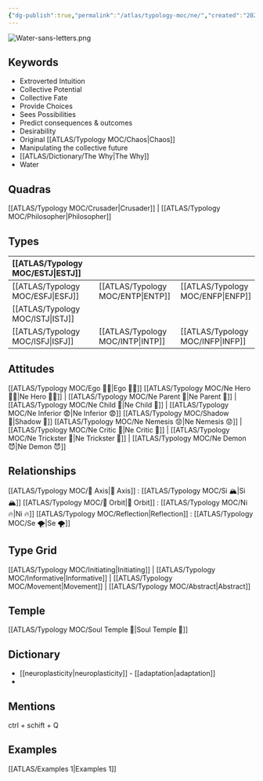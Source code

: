 ```yaml
---
{"dg-publish":true,"permalink":"/atlas/typology-moc/ne/","created":"2022-12-27T21:20:33.776+01:00","updated":"2023-04-06T19:47:51.329+02:00"}
---
```


![Water-sans-letters.png](/img/user/EXTRAS/Images/Water-sans-letters.png)
## Keywords 
- Extroverted Intuition
- Collective Potential
- Collective Fate
- Provide Choices 
- Sees Possibilities 
- Predict consequences & outcomes 
- Desirability
- Original [[ATLAS/Typology MOC/Chaos\|Chaos]]
- Manipulating the collective future 
- [[ATLAS/Dictionary/The Why\|The Why]]
- Water

## Quadras
[[ATLAS/Typology MOC/Crusader\|Crusader]] | [[ATLAS/Typology MOC/Philosopher\|Philosopher]] 

## Types 

| [[ATLAS/Typology MOC/ESTJ\|ESTJ]]&nbsp; | |   | |
|:---------------|:-----------|:---------------|:---------------|
| [[ATLAS/Typology MOC/ESFJ\|ESFJ]]       |  | [[ATLAS/Typology MOC/ENTP\|ENTP]]&nbsp; | [[ATLAS/Typology MOC/ENFP\|ENFP]]       |
| [[ATLAS/Typology MOC/ISTJ\|ISTJ]]       |  |   |    |
| [[ATLAS/Typology MOC/ISFJ\|ISFJ]]&nbsp; |  |  [[ATLAS/Typology MOC/INTP\|INTP]]      | [[ATLAS/Typology MOC/INFP\|INFP]]       |  

## Attitudes
[[ATLAS/Typology MOC/Ego 🙋‍♂️\|Ego 🙋‍♂️]]
[[ATLAS/Typology MOC/Ne Hero 🦸‍♂️\|Ne Hero 🦸‍♂️]] | [[ATLAS/Typology MOC/Ne Parent 🤨\|Ne Parent 🤨]] | [[ATLAS/Typology MOC/Ne Child 🧒\|Ne Child 🧒]] | [[ATLAS/Typology MOC/Ne Inferior 😨\|Ne Inferior 😨]]
[[ATLAS/Typology MOC/Shadow 👤\|Shadow 👤]] 
[[ATLAS/Typology MOC/Ne Nemesis 😟\|Ne Nemesis 😟]] | [[ATLAS/Typology MOC/Ne Critic 🤔\|Ne Critic 🤔]] | [[ATLAS/Typology MOC/Ne Trickster 🤡\|Ne Trickster 🤡]] | [[ATLAS/Typology MOC/Ne Demon 😈\|Ne Demon 😈]]

## Relationships 
[[ATLAS/Typology MOC/🧲 Axis\|🧲 Axis]] : [[ATLAS/Typology MOC/Si 🏔️\|Si 🏔️]]
[[ATLAS/Typology MOC/🔄 Orbit\|🔄 Orbit]] : [[ATLAS/Typology MOC/Ni 🔥\|Ni 🔥]]
[[ATLAS/Typology MOC/Reflection\|Reflection]]  : [[ATLAS/Typology MOC/Se 🌪️\|Se 🌪️]]

## Type Grid 
[[ATLAS/Typology MOC/Initiating\|Initiating]] | [[ATLAS/Typology MOC/Informative\|Informative]] | [[ATLAS/Typology MOC/Movement\|Movement]] | [[ATLAS/Typology MOC/Abstract\|Abstract]] 

## Temple 
[[ATLAS/Typology MOC/Soul Temple 👥\|Soul Temple 👥]]

## Dictionary
- [[neuroplasticity\|neuroplasticity]] - [[adaptation\|adaptation]]
- 

## Mentions 
ctrl + schift + Q

## Examples 
[[ATLAS/Examples 1\|Examples 1]] 
